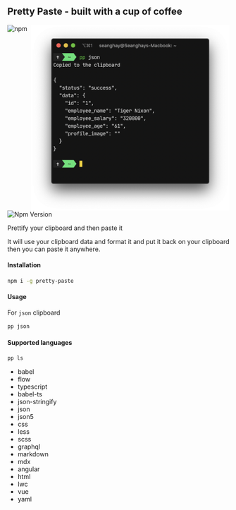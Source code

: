 ## Pretty Paste - built with a cup of coffee
<img align="right" width="450" src="https://raw.githubusercontent.com/seanghay/pretty-paste/master/image1.png">

![npm](https://github.com/seanghay/pretty-paste/workflows/npm/badge.svg)
![Npm Version](https://img.shields.io/npm/v/pretty-paste.svg)

Prettify your clipboard and then paste it

It will use your clipboard data and format it and put it back on your clipboard then you can paste it anywhere.


#### Installation

```sh
npm i -g pretty-paste
```

#### Usage

For `json` clipboard

```sh
pp json
```

#### Supported languages

```sh
pp ls
```

* babel
* flow
* typescript
* babel-ts
* json-stringify
* json
* json5
* css
* less
* scss
* graphql
* markdown
* mdx
* angular
* html
* lwc
* vue
* yaml
